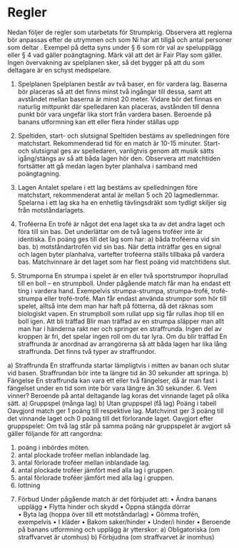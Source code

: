 # Regler
Nedan följer de regler som utarbetats för Strumpkrig. Observera att reglerna bör anpassas efter de utrymmen och som Ni har att tillgå och antal personer som deltar . Exempel på detta syns under § 6 som rör val av spelupplägg eller § 4 vad gäller poängtagning. 
Märk väl att det är Fair Play som gäller. Ingen övervakning av spelplanen sker, så det bygger på att du som deltagare är en schyst medspelare. 

1.	Spelplanen
Spelplanen består av två baser, en för vardera lag. Baserna bör placeras så att det finns minst två ingångar till dessa, samt att avståndet mellan baserna är minst 20 meter. Vidare bör det finnas en naturlig mittpunkt där spelledaren kan placeras, avstånden till denna punkt bör vara ungefär lika stort från vardera basen.
Beroende på banans utformning kan ett eller flera hinder ställas upp
2.	Speltiden, start- och slutsignal
Speltiden bestäms av spelledningen före matchstart. Rekommenderad tid för en match är 10-15 minuter.
Start- och slutsignal ges av spelledaren, vanligtvis genom att musik sätts igång/stängs av så att båda lagen hör den.
Observera att matchtiden fortsätter att gå medan lagen byter planhalva i samband med poängtagning.
3.	Lagen
Antalet spelare i ett lag bestäms av spelledningen före matchstart, rekommenderat antal är mellan 5 och 20 lagmedlemmar.
Spelarna i ett lag ska ha en enhetlig tävlingsdräkt som tydligt skiljer sig från motståndarlagets.
4.	Troféerna
En trofé är något det ena laget ska ta av det andra laget och föra till sin bas. Det underlättar om de två lagens troféer inte är identiska. En poäng ges till det lag som har:
a) båda troféerna vid sin bas. 
b) motståndartrofén vid sin bas.
När detta inträffar ges en signal och lagen byter planhalva, vartefter troféerna ställs tillbaka på vardera bas. Matchvinnare är det laget som har flest poäng vid matchtidens slut.

5.	Strumporna
En strumpa i spelet är en eller två sportstrumpor ihoprullad till en boll – en strumpboll. 
Under pågående match får man ha endast ett ting i vardera hand. Exempelvis strumpa-strumpa, strumpa-trofé, trofé-strumpa eller trofé-trofé.
Man får endast använda strumpor som hör till spelet, alltså inte dem man har haft på fötterna, då det räknas som biologiskt vapen.  En strumpboll som rullat upp sig får rullas ihop till en boll igen. 
Att bli träffad
Blir man träffad av en strumpa släpper man allt man har i händerna rakt ner och springer en straffrunda. 
Ingen del av kroppen är fri, det spelar ingen roll om du tar lyra. 
Om du blir träffad
En straffrunda är anordnad av arrangörerna så att båda lagen har lika lång straffrunda. Det finns två typer av straffrundor.


a) Straffrunda
En straffrunda startar lämpligtvis i mitten av banan och slutar vid basen. Straffrundan bör inte ta längre tid än 30 sekunder att springa. 
b) Fängelse
En straffrunda kan vara ett eller två fängelser, då är man fast i fängelset under en tid som inte bör vara längre än 30 sekunder. 
6.	Vem vinner?
Beroende på antal deltagande lag koras det vinnande laget på olika sätt.
a)	Gruppspel (många lag)
b)	 Utan gruppspel (få lag)
Poäng i tabell
Oavgjord match ger 1 poäng till respektive lag. Matchvinst ger 3 poäng till det vinnande laget och 0 poäng till det förlorande laget.
Oavgjort efter gruppspelet:
Om två lag står på samma poäng när gruppspelet är avgjort så gäller följande för att rangordna:
1)	poäng i inbördes möten.
2)	antal plockade troféer mellan inblandade lag.
3)	antal förlorade troféer mellan inblandade lag.
4)	antal plockade troféer jämfört med alla lag i gruppen.
5)	antal förlorade troféer jämfört med alla lag i gruppen.
6)	lottning
7.	Förbud
Under pågående match är det förbjudet att: 
•	Ändra banans upplägg 
•	Flytta hinder och skydd 
•	Öppna stängda dörrar   
•	Byta lag (hoppa över till ett motståndarlag) 
•	Gömma trofén, exempelvis 
•	I kläder
•	Bakom saker/hinder
•	Under/i hinder
•	Beroende på banans utformning och upplägg är ytterskor:
a)	Obligatoriska (om straffvarvet är utomhus)
b)	Förbjudna (om straffvarvet är inomhus)
